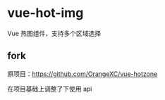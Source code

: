 # vue-hot-img
Vue 热图组件，支持多个区域选择

## fork
原项目：https://github.com/OrangeXC/vue-hotzone

在项目基础上调整了下使用 api
